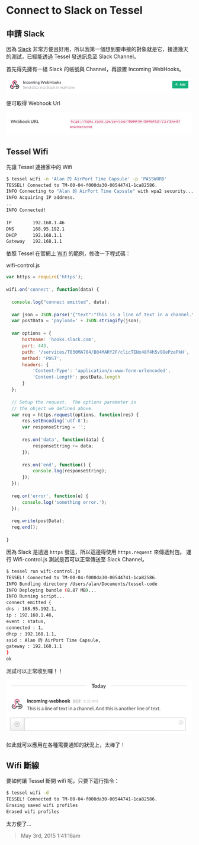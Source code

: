 # Connect to Slack on Tessel

## 申請 Slack

因為 [Slack](https://slack.com) 非常方便且好用，所以我第一個想到要串接的對象就是它，接連幾天的測試，已經能透過 Tessel 發送訊息至 Slack Channel。

首先得先擁有一組 Slack 的帳號與 Channel，再設置 Incoming WebHooks。

![](/assets/tessel/connect_to_slack_on_tessel/incoming-webhooks.png)

便可取得 Webhook Url

![](/assets/tessel/connect_to_slack_on_tessel/webhooks-url.png)

## Tessel Wifi

先讓 Tessel 連接家中的 Wifi

```bash
$ tessel wifi -n 'Alan 的 AirPort Time Capsule' -p 'PASSWORD'
TESSEL! Connected to TM-00-04-f000da30-00544741-1ca82586.
INFO Connecting to "Alan 的 AirPort Time Capsule" with wpa2 security...
INFO Acquiring IP address.
..
INFO Connected!

IP        192.168.1.46
DNS       168.95.192.1
DHCP      192.168.1.1
Gateway   192.168.1.1
```

依照 Tessel 在官網上 [Wifi](http://start.tessel.io/wifi) 的範例，修改一下程式碼：

wifi-control.js

```js
var https = require('https');

wifi.on('connect', function(data) {

  console.log("connect emitted", data);

  var json = JSON.parse('{"text":"This is a line of text in a channel.\nAnd this is another line of text."}');
  var postData = 'payload=' + JSON.stringify(json);

  var options = {
      hostname: 'hooks.slack.com',
      port: 443,
      path: '/services/T030MA704/B04MARY2F/clicTENx48f4h5v9OePzePkH',
      method: 'POST',
      headers: {
          'Content-Type': 'application/x-www-form-urlencoded',
          'Content-Length': postData.length
      }
  };

  // Setup the request.  The options parameter is
  // the object we defined above.
  var req = https.request(options, function(res) {
      res.setEncoding('utf-8');
      var responseString = '';

      res.on('data', function(data) {
          responseString += data;
      });

      res.on('end', function() {
          console.log(responseString);
      });
  });

  req.on('error', function(e) {
      console.log('something error.');
  });

  req.write(postData);
  req.end();

}
```

因為 Slack 是透過 `https` 發送，所以這邊得使用 `https.request` 來傳遞封包。
運行 Wifi-control.js 測試是否可以正常傳送至 Slack Channel。

```bash
$ tessel run wifi-control.js
TESSEL! Connected to TM-00-04-f000da30-00544741-1ca82586.
INFO Bundling directory /Users/alan/Documents/tessel-code
INFO Deploying bundle (8.87 MB)...
INFO Running script...
connect emitted {
dns : 168.95.192.1,
ip : 192.168.1.46,
event : status,
connected : 1,
dhcp : 192.168.1.1,
ssid : Alan 的 AirPort Time Capsule,
gateway : 192.168.1.1
}
ok
```

測試可以正常收到囉！！

![](/assets/tessel/connect_to_slack_on_tessel/wifi-test-on-slack.png)

如此就可以應用在各種需要通知的狀況上，太棒了！

## Wifi 斷線

要如何讓 Tessel 斷開 wifi 呢，只要下這行指令：

```bash
$ tessel wifi -d
TESSEL! Connected to TM-00-04-f000da30-00544741-1ca82586.
Erasing saved wifi profiles
Erased wifi profiles
```

太方便了...

> May 3rd, 2015 1:41:16am
